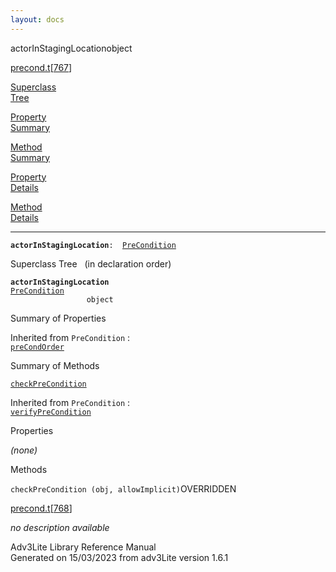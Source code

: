 ```yaml
---
layout: docs
---
```

<span class="title">actorInStagingLocation</span><span class="type">object</span>

[precond.t](../file/precond.t.html)\[[767](../source/precond.t.html#767)\]

[Superclass  
Tree](#_SuperClassTree_)

[Property  
Summary](#_PropSummary_)

[Method  
Summary](#_MethodSummary_)

[Property  
Details](#_Properties_)

[Method  
Details](#_Methods_)



--------------------------------------------------------------------------

**`actorInStagingLocation`**` :   `[`PreCondition`](../object/PreCondition.html)



<span id="_SuperClassTree_"></span>



<span class="hdln">Superclass Tree</span>   (in declaration order)



**`actorInStagingLocation`**  
[`PreCondition`](../object/PreCondition.html)  
`                 object`  
<span id="_PropSummary_"></span>



<span class="hdln">Summary of Properties</span>  





Inherited from `PreCondition` :  
[`preCondOrder`](../object/PreCondition.html#preCondOrder)

<span id="_MethodSummary_"></span>



<span class="hdln">Summary of Methods</span>  



[`checkPreCondition`](#checkPreCondition)

Inherited from `PreCondition` :  
[`verifyPreCondition`](../object/PreCondition.html#verifyPreCondition)

<span id="_Properties_"></span>



<span class="hdln">Properties</span>  



*(none)* <span id="_Methods_"></span>



<span class="hdln">Methods</span>  



<span id="checkPreCondition"></span>

`checkPreCondition (obj, allowImplicit)`<span class="rem">OVERRIDDEN</span>

[precond.t](../file/precond.t.html)\[[768](../source/precond.t.html#768)\]



*no description available*





Adv3Lite Library Reference Manual  
Generated on 15/03/2023 from adv3Lite version 1.6.1


